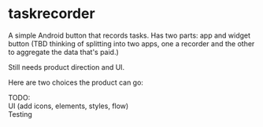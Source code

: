 taskrecorder
============

A simple Android button that records tasks. Has two parts: app and widget button (TBD thinking of splitting into two apps, one a recorder and the other to aggregate the data that's paid.)

Still needs product direction and UI.

Here are two choices the product can go:

TODO: <br/>
UI (add icons, elements, styles, flow) <br/>
Testing <br/>
